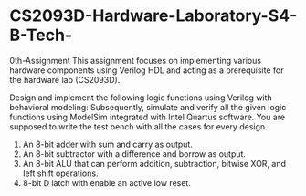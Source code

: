 # CS2093D-Hardware-Laboratory-S4-B-Tech-
0th-Assignment
This assignment focuses on implementing various hardware components using Verilog HDL and acting as a prerequisite for the hardware lab (CS2093D).

Design and implement the following logic functions using Verilog with behavioral modeling: Subsequently, simulate and verify all the given logic functions using ModelSim integrated with Intel Quartus software. You are supposed to write the test bench with all the cases for every design.

1. An 8-bit adder with sum and carry as output.
2. An 8-bit subtractor with a difference and borrow as output.
3. An 8-bit ALU that can perform addition, subtraction, bitwise XOR, and left shift operations.
4. 8-bit D latch with enable an active low reset.
